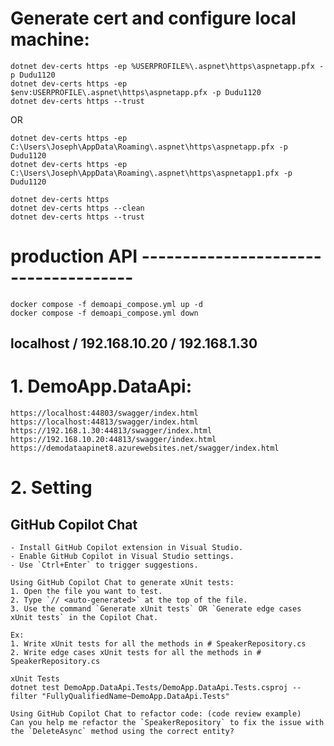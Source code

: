 # Generate cert and configure local machine:

    dotnet dev-certs https -ep %USERPROFILE%\.aspnet\https\aspnetapp.pfx -p Dudu1120
    dotnet dev-certs https -ep $env:USERPROFILE\.aspnet\https\aspnetapp.pfx -p Dudu1120
    dotnet dev-certs https --trust

OR

    dotnet dev-certs https -ep C:\Users\Joseph\AppData\Roaming\.aspnet\https\aspnetapp.pfx -p Dudu1120
    dotnet dev-certs https -ep C:\Users\Joseph\AppData\Roaming\.aspnet\https\aspnetapp1.pfx -p Dudu1120

    dotnet dev-certs https
    dotnet dev-certs https --clean
    dotnet dev-certs https --trust

# production API -------------------------------------

    docker compose -f demoapi_compose.yml up -d
    docker compose -f demoapi_compose.yml down

## localhost / 192.168.10.20 / 192.168.1.30

# 1. DemoApp.DataApi:

    https://localhost:44803/swagger/index.html
    https://localhost:44813/swagger/index.html
    https://192.168.1.30:44813/swagger/index.html
    https://192.168.10.20:44813/swagger/index.html
    https://demodataapinet8.azurewebsites.net/swagger/index.html

# 2. Setting

## GitHub Copilot Chat
    - Install GitHub Copilot extension in Visual Studio.
    - Enable GitHub Copilot in Visual Studio settings.
    - Use `Ctrl+Enter` to trigger suggestions.

    Using GitHub Copilot Chat to generate xUnit tests:
    1. Open the file you want to test.
    2. Type `// <auto-generated>` at the top of the file.
    3. Use the command `Generate xUnit tests` OR `Generate edge cases xUnit tests` in the Copilot Chat.

    Ex: 
    1. Write xUnit tests for all the methods in # SpeakerRepository.cs
    2. Write edge cases xUnit tests for all the methods in # SpeakerRepository.cs

    xUnit Tests
    dotnet test DemoApp.DataApi.Tests/DemoApp.DataApi.Tests.csproj --filter "FullyQualifiedName~DemoApp.DataApi.Tests"

    Using GitHub Copilot Chat to refactor code: (code review example)
    Can you help me refactor the `SpeakerRepository` to fix the issue with the `DeleteAsync` method using the correct entity?
    
